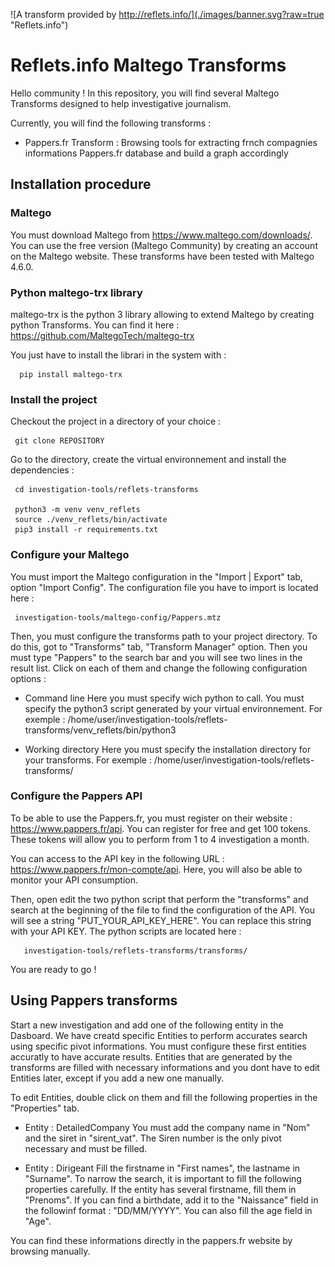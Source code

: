 ![A transform provided by http://reflets.info/](./images/banner.svg?raw=true "Reflets.info")

# Reflets.info Maltego Transforms

Hello community ! In this repository, you will find several Maltego Transforms designed to help investigative journalism.

Currently, you will find the following transforms :

 - Pappers.fr Transform : Browsing tools for extracting frnch compagnies informations Pappers.fr database and build a graph accordingly
 
## Installation procedure
 
### Maltego
 
 You must download Maltego from https://www.maltego.com/downloads/. You can use the free version (Maltego Community) by creating an account on the Maltego website.
 These transforms have been tested with Maltego 4.6.0.
 
### Python maltego-trx library
 
 maltego-trx is the python 3 library allowing to extend Maltego by creating python Transforms. You can find it here : https://github.com/MaltegoTech/maltego-trx
 
 You just have to install the librari in the system with :
 
      pip install maltego-trx
      
### Install the project

Checkout the project in a directory of your choice : 

     git clone REPOSITORY
     
Go to the directory, create the virtual environnement and install the dependencies :

     cd investigation-tools/reflets-transforms
     
     python3 -m venv venv_reflets
     source ./venv_reflets/bin/activate
     pip3 install -r requirements.txt
     
### Configure your Maltego

You must import the Maltego configuration in the "Import | Export" tab, option "Import Config". The configuration file you have to import is located here :

     investigation-tools/maltego-config/Pappers.mtz
     
Then, you must configure the transforms path to your project directory. To do this, got to "Transforms" tab, "Transform Manager" option. Then you must type "Pappers" to the search bar and you will see two lines in the result list. Click on each of them and change the following configuration options :

- Command line
Here you must specify wich python to call. You must specify the python3 script generated by your virtual environnement. For exemple :
     /home/user/investigation-tools/reflets-transforms/venv_reflets/bin/python3

- Working directory
Here you must specify the installation directory for your transforms. For exemple :
     /home/user/investigation-tools/reflets-transforms/


### Configure the Pappers API

To be able to use the Pappers.fr, you must register on their website : https://www.pappers.fr/api. You can register for free and get 100 tokens. These tokens will allow you to perform from 1 to 4 investigation a month. 

You can access to the API key in the following URL : https://www.pappers.fr/mon-compte/api. Here, you will also be able to monitor your API consumption.

Then, open edit the two python script that perform the "transforms" and search at the beginning of the file to find the configuration of the API. You will see a string "PUT_YOUR_API_KEY_HERE". You can replace this string with your API KEY. The python scripts are located here :

       investigation-tools/reflets-transforms/transforms/
       
You are ready to go !

## Using Pappers transforms

Start a new investigation and add one of the following entity in the Dasboard. We have creatd specific Entities to perform accurates search using specific pivot informations. You must configure these first entities accuratly to have accurate results. Entities that are generated by the transforms are filled with necessary informations and you dont have to edit Entities later, except if you add a new one manually.

To edit Entities, double click on them and fill the following properties in the "Properties" tab.

- Entity : DetailedCompany
You must add the company name in "Nom" and the siret in "sirent_vat". The Siren number is the only pivot necessary and must be filled.

- Entity : Dirigeant
Fill the firstname in "First names", the lastname in "Surname". To narrow the search, it is important to fill the following properties carefully. If the entity has several firstname, fill them in "Prenoms". If you can find a birthdate, add it to the "Naissance" field in the followinf format : "DD/MM/YYYY". You can also fill the age field in "Age".

You can find these informations directly in the pappers.fr website by browsing manually.



 




